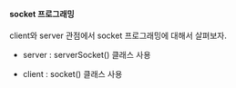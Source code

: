 #### socket 프로그래밍

client와 server 관점에서 socket 프로그래밍에 대해서 살펴보자.

- server : serverSocket() 클래스 사용

- client : socket() 클래스 사용

